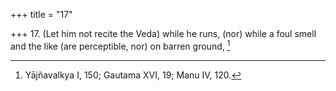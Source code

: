 +++
title = "17"

+++
17. (Let him not recite the Veda) while he runs, (nor) while a foul smell and the like (are perceptible, nor) on barren ground, [^12] 


[^12]:  Yājñavalkya I, 150; Gautama XVI, 19; Manu IV, 120.
